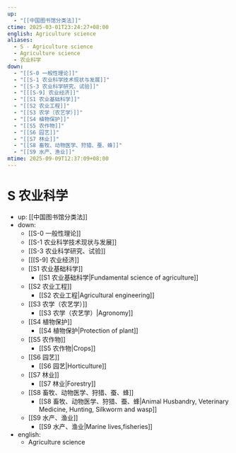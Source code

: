 ```yaml
---
up:
  - "[[中国图书馆分类法]]"
ctime: 2025-03-01T23:24:27+08:00
english: Agriculture science
aliases:
  - S - Agriculture science
  - Agriculture science
  - 农业科学
down:
  - "[[S-0 一般性理论]]"
  - "[[S-1 农业科学技术现状与发展]]"
  - "[[S-3 农业科学研究、试验]]"
  - "[[[S-9] 农业经济]]"
  - "[[S1 农业基础科学]]"
  - "[[S2 农业工程]]"
  - "[[S3 农学（农艺学）]]"
  - "[[S4 植物保护]]"
  - "[[S5 农作物]]"
  - "[[S6 园艺]]"
  - "[[S7 林业]]"
  - "[[S8 畜牧、动物医学、狩猎、蚕、蜂]]"
  - "[[S9 水产、渔业]]"
mtime: 2025-09-09T12:37:09+08:00
---
```


# S 农业科学

- up: [[中国图书馆分类法]]
- down:
	- [[S-0 一般性理论]]
	- [[S-1 农业科学技术现状与发展]]
	- [[S-3 农业科学研究、试验]]
	- [[[S-9] 农业经济]]
	- [[S1 农业基础科学]]
		- [[S1 农业基础科学|Fundamental science of agriculture]]
	- [[S2 农业工程]]
		- [[S2 农业工程|Agricultural engineering]]
	- [[S3 农学（农艺学）]]
		- [[S3 农学（农艺学）|Agronomy]]
	- [[S4 植物保护]]
		- [[S4 植物保护|Protection of plant]]
	- [[S5 农作物]]
		- [[S5 农作物|Crops]]
	- [[S6 园艺]]
		- [[S6 园艺|Horticulture]]
	- [[S7 林业]]
		- [[S7 林业|Forestry]]
	- [[S8 畜牧、动物医学、狩猎、蚕、蜂]]
		- [[S8 畜牧、动物医学、狩猎、蚕、蜂|Animal Husbandry, Veterinary Medicine, Hunting, Silkworm and wasp]]
	- [[S9 水产、渔业]]
		- [[S9 水产、渔业|Marine lives,fisheries]]
- english:
	- Agriculture science

